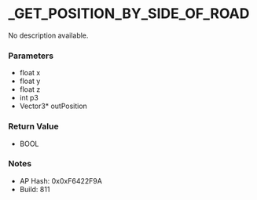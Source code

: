 # _GET_POSITION_BY_SIDE_OF_ROAD

No description available.

### Parameters
* float x
* float y
* float z
* int p3
* Vector3* outPosition

### Return Value
* BOOL

### Notes
* AP Hash: 0x0xF6422F9A
* Build: 811

